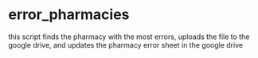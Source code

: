 # error_pharmacies

this script finds the pharmacy with the most errors, uploads the file to the google drive, and updates the pharmacy error sheet in the google drive
